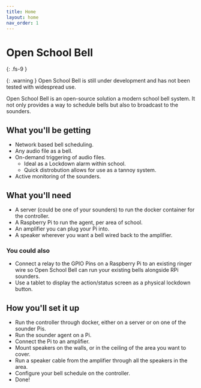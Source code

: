 ```yaml
---
title: Home
layout: home
nav_order: 1
---
```


# Open School Bell
{: .fs-9 }

{: .warning }
Open School Bell is still under development and has not been tested with widespread use.

Open School Bell is an open-source solution a modern school bell system. It not only provides a way to schedule bells but also to broadcast to the sounders.

## What you'll be getting

 - Network based bell scheduling.
 - Any audio file as a bell.
 - On-demand triggering of audio files.
   - Ideal as a Lockdown alarm within school.
   - Quick distrobution allows for use as a tannoy system.
 - Active monitoring of the sounders.

## What you'll need

 - A server (could be one of your sounders) to run the docker container for the controller.
 - A Raspberry Pi to run the agent, per area of school.
 - An amplifier you can plug your Pi into.
 - A speaker wherever you want a bell wired back to the amplifier.

### You could also

 - Connect a relay to the GPIO Pins on a Raspberry Pi to an existing ringer wire so Open School Bell can run your existing bells alongside RPi sounders.
 - Use a tablet to display the action/status screen as a physical lockdown button.

 ## How you'll set it up

 - Run the controller through docker, either on a server or on one of the sounder Pis.
 - Run the sounder agent on a Pi.
 - Connect the Pi to an amplifier.
 - Mount speakers on the walls, or in the ceiling of the area you want to cover.
 - Run a speaker cable from the amplifier through all the speakers in the area.
 - Configure your bell schedule on the controller.
 - Done!
